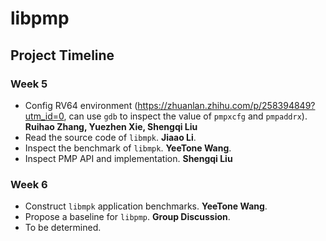 # libpmp



## Project Timeline



### Week 5

* Config RV64 environment (https://zhuanlan.zhihu.com/p/258394849?utm_id=0, can use `gdb` to inspect the value of `pmpxcfg` and `pmpaddrx`). **Ruihao Zhang, Yuezhen Xie, Shengqi Liu**
* Read the source code of `libmpk`. **Jiaao Li**.
* Inspect the benchmark of `libmpk`. **YeeTone Wang**.
* Inspect PMP API and implementation. **Shengqi Liu**



### Week 6

* Construct `libmpk` application benchmarks. **YeeTone Wang**.
* Propose a baseline for `libpmp`. **Group Discussion**.
* To be determined.







